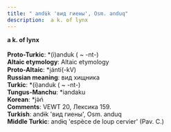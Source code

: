 ```yaml
---
title: " andɨk 'вид гиены', Osm. anduq"
description:  a k. of lynx
---
```

<p data-pagefind-weight="0.5">
<strong> a k. of lynx</strong><br><br>
<strong>Proto-Turkic</strong>:  *(i)anduk ( ~ -nt-)<br>
<strong>Altaic etymology</strong>:  Altaic etymology<br>
<strong> Proto-Altaic</strong>:  *i̯ánti(-kV)<br>
<strong>Russian meaning</strong>:  вид хищника<br>
<strong>Turkic</strong>:  *(i)anduk ( ~ -nt-)<br>
<strong>Tungus-Manchu</strong>:  *iandaku<br>
<strong>Korean</strong>:  *jǝ̀ń<br>
<strong>Comments</strong>:  VEWT 20, Лексика 159.<br>
<strong>Turkish</strong>:  andɨk 'вид гиены', Osm. anduq<br>
<strong>Middle Turkic</strong>:  andɨq 'espèce de loup cervier' (Pav. C.)<br>

</p>
